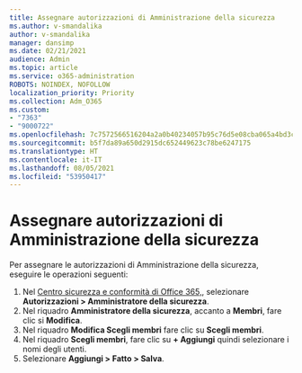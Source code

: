 ```yaml
---
title: Assegnare autorizzazioni di Amministrazione della sicurezza
ms.author: v-smandalika
author: v-smandalika
manager: dansimp
ms.date: 02/21/2021
audience: Admin
ms.topic: article
ms.service: o365-administration
ROBOTS: NOINDEX, NOFOLLOW
localization_priority: Priority
ms.collection: Adm_O365
ms.custom:
- "7363"
- "9000722"
ms.openlocfilehash: 7c7572566516204a2a0b40234057b95c76d5e08cba065a4bd3c8d638006f4019
ms.sourcegitcommit: b5f7da89a650d2915dc652449623c78be6247175
ms.translationtype: HT
ms.contentlocale: it-IT
ms.lasthandoff: 08/05/2021
ms.locfileid: "53950417"
---
```

# <a name="assign-security-administration-permissions"></a>Assegnare autorizzazioni di Amministrazione della sicurezza

Per assegnare le autorizzazioni di Amministrazione della sicurezza, eseguire le operazioni seguenti:

1. Nel [Centro sicurezza e conformità di Office 365,](https://sip.protection.office.com/homepage), selezionare **Autorizzazioni > Amministratore della sicurezza**.
2. Nel riquadro **Amministratore della sicurezza**, accanto a **Membri**, fare clic si **Modifica**.
3. Nel riquadro **Modifica Scegli membri** fare clic su **Scegli membri**.
4. Nel riquadro **Scegli membri**, fare clic su **+ Aggiungi** quindi selezionare i nomi degli utenti.
5. Selezionare **Aggiungi > Fatto > Salva**.